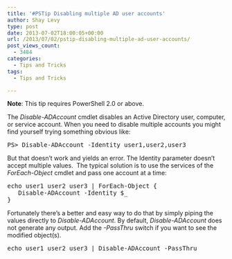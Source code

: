 ```yaml
---
title: '#PSTip Disabling multiple AD user accounts'
author: Shay Levy
type: post
date: 2013-07-02T18:00:05+00:00
url: /2013/07/02/pstip-disabling-multiple-ad-user-accounts/
post_views_count:
  - 3484
categories:
  - Tips and Tricks
tags:
  - Tips and Tricks

---
```

**Note**: This tip requires PowerShell 2.0 or above.

The _Disable-ADAccount_ cmdlet disables an Active Directory user, computer, or service account. When you need to disable multiple accounts you might find yourself trying something obvious like:

<pre class="brush: powershell; title: ; notranslate" title="">PS&gt; Disable-ADAccount -Identity user1,user2,user3
</pre>

But that doesn&#8217;t work and yields an error. The Identity parameter doesn&#8217;t accept multiple values.  The typical solution is to use the services of the _ForEach-Object_ cmdlet and pass one account at a time:

<pre class="brush: powershell; title: ; notranslate" title="">echo user1 user2 user3 | ForEach-Object {
   Disable-ADAccount -Identity $_
}
</pre>

Fortunately there&#8217;s a better and easy way to do that by simply piping the values directly to _Disable-ADAccount_. By default, _Disable-ADAccount_ does not generate any output. Add the _-PassThru_ switch if you want to see the modified object(s).

<pre class="brush: powershell; title: ; notranslate" title="">echo user1 user2 user3 | Disable-ADAccount -PassThru
</pre>